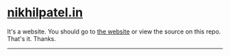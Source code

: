 # <a href="https://niikhilpatel.github.io/nikhilpatel/" target="_blank">nikhilpatel.in</a>
It's a website. You should go to [the website](https://niikhilpatel.github.io/nikhilpatel/) or view the source on this repo.  
That's it. Thanks.
<hr>
